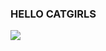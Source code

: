 ### HELLO CATGIRLS

<img src="https://external-content.duckduckgo.com/iu/?u=https%3A%2F%2Fmedia.tenor.com%2FRUCmdkzaIsoAAAAM%2Fcat-wet.gif&f=1&nofb=1&ipt=fe96ed5c6378868e0effda81f6899a27be7ec9f71ba8c7ff438162aff233567e&ipo=images"></img>

<!--
**specialzoe/specialzoe** is a ✨ _special_ ✨ repository because its `README.md` (this file) appears on your GitHub profile.

Here are some ideas to get you started:

- 🔭 I’m currently working on ...
- 🌱 I’m currently learning ...
- 👯 I’m looking to collaborate on ...
- 🤔 I’m looking for help with ...
- 💬 Ask me about ...
- 📫 How to reach me: ...
- 😄 Pronouns: ...
- ⚡ Fun fact: ...
-->
